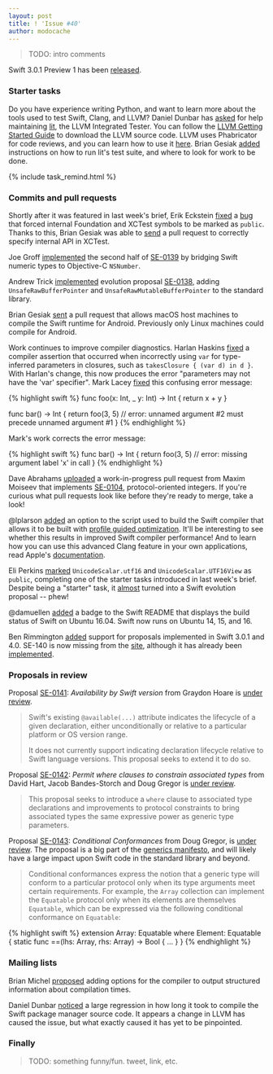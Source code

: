```yaml
---
layout: post
title: ! 'Issue #40'
author: modocache
---
```


> TODO: intro comments

Swift 3.0.1 Preview 1 has been [released](https://github.com/apple/swift/releases/tag/swift-3.0.1-PREVIEW-1).

<!--excerpt-->

### Starter tasks

Do you have experience writing Python, and want to learn more about the tools used to test Swift, Clang, and LLVM? Daniel Dunbar has [asked](https://twitter.com/daniel_dunbar/status/780436782605230080) for help maintaining [lit](http://llvm.org/docs/CommandGuide/lit.html), the LLVM Integrated Tester. You can follow the [LLVM Getting Started Guide](http://llvm.org/docs/GettingStarted.html) to download the LLVM source code. LLVM uses Phabricator for code reviews, and you can learn how to use it [here](http://llvm.org/docs/Phabricator.html). Brian Gesiak [added](https://reviews.llvm.org/D24968) instructions on how to run lit's test suite, and where to look for work to be done.

{% include task_remind.html %}

### Commits and pull requests

Shortly after it was featured in last week's brief, Erik Eckstein [fixed](https://github.com/apple/swift/pull/4927) a [bug](https://bugs.swift.org/browse/SR-1901) that forced internal Foundation and XCTest symbols to be marked as `public`. Thanks to this, Brian Gesiak was able to [send](https://github.com/apple/swift-corelibs-xctest/pull/174) a pull request to correctly specify internal API in XCTest.

Joe Groff [implemented](https://github.com/apple/swift/pull/4933) the second half of [SE-0139](https://github.com/apple/swift-evolution/blob/master/proposals/0139-bridge-nsnumber-and-nsvalue.md) by bridging Swift numeric types to Objective-C `NSNumber`.

Andrew Trick [implemented](https://github.com/apple/swift/pull/4954) evolution proposal [SE-0138](https://github.com/apple/swift-evolution/blob/master/proposals/0138-unsaferawbufferpointer.md), adding `UnsafeRawBufferPointer` and `UnsafeRawMutableBufferPointer` to the standard library.

Brian Gesiak [sent](https://github.com/apple/swift/pull/4972) a pull request that allows macOS host machines to compile the Swift runtime for Android. Previously only Linux machines could compile for Android.

Work continues to improve compiler diagnostics. Harlan Haskins [fixed](https://github.com/apple/swift/pull/4980) a compiler assertion that occurred when incorrectly using `var` for type-inferred parameters in closures, such as `takesClosure { (var d) in d }`. With Harlan's change, this now produces the error "parameters may not have the 'var' specifier". Mark Lacey [fixed](https://github.com/apple/swift/pull/4998) this confusing error message:

{% highlight swift %}
func foo(x: Int, _ y: Int) -> Int {
  return x + y
}

func bar() -> Int {
  return foo(3, 5) // error: unnamed argument #2 must precede unnamed argument #1
}
{% endhighlight %}

Mark's work corrects the error message:

{% highlight swift %}
func bar() -> Int {
  return foo(3, 5) // error: missing argument label 'x' in call
}
{% endhighlight %}

Dave Abrahams [uploaded](https://github.com/apple/swift/pull/3796) a work-in-progress pull request from Maxim Moiseev that implements [SE-0104](https://github.com/apple/swift-evolution/blob/master/proposals/0104-improved-integers.md), protocol-oriented integers. If you're curious what pull requests look like before they're ready to merge, take a look!

@lplarson [added](https://github.com/apple/swift/pull/4989) an option to the script used to build the Swift compiler that allows it to be built with [profile guided optimization](http://clang.llvm.org/docs/UsersManual.html#profile-guided-optimization). It'll be interesting to see whether this results in improved Swift compiler performance! And to learn how you can use this advanced Clang feature in your own applications, read Apple's [documentation](https://developer.apple.com/library/content/documentation/DeveloperTools/Conceptual/xcode_profile_guided_optimization/pgo-using/pgo-using.html).

Eli Perkins [marked](https://github.com/apple/swift/pull/4929) `UnicodeScalar.utf16` and `UnicodeScalar.UTF16View` as `public`, completing one of the starter tasks introduced in last week's brief. Despite being a "starter" task, it [almost](https://lists.swift.org/pipermail/swift-evolution/Week-of-Mon-20160919/027240.html) turned into a Swift evolution proposal -- phew!

@damuellen [added](https://github.com/apple/swift/pull/4928) a badge to the Swift README that displays the build status of Swift on Ubuntu 16.04. Swift now runs on Ubuntu 14, 15, and 16.

Ben Rimmington [added](https://github.com/apple/swift-evolution/pull/534) support for proposals  implemented in Swift 3.0.1 and 4.0. SE-140 is now missing from the [site](http://apple.github.io/swift-evolution/), although it has already been [implemented](https://github.com/apple/swift-evolution/commit/1202af531896d3e1708708ff09e4f6dd91d43f47).

### Proposals in review

Proposal [SE-0141](https://github.com/apple/swift-evolution/blob/master/proposals/0141-available-by-swift-version.md): *Availability by Swift version* from Graydon Hoare is [under review](https://lists.swift.org/pipermail/swift-evolution-announce/2016-September/000286.html).

> Swift's existing `@available(...)` attribute indicates the lifecycle of a given declaration, either unconditionally or relative to a particular platform or OS version range.
> 
> It does not currently support indicating declaration lifecycle relative to Swift language versions. This proposal seeks to extend it to do so.

Proposal [SE-0142](https://github.com/apple/swift-evolution/blob/master/proposals/0142-associated-types-constraints.md): *Permit where clauses to constrain associated types* from David Hart, Jacob Bandes-Storch and Doug Gregor is [under review](https://lists.swift.org/pipermail/swift-evolution-announce/2016-September/000287.html).

> This proposal seeks to introduce a `where` clause to associated type declarations and improvements to protocol constraints to bring associated types the same expressive power as generic type parameters.

Proposal [SE-0143](https://github.com/apple/swift-evolution/blob/master/proposals/0143-conditional-conformances.md): *Conditional Conformances* from Doug Gregor, is [under review](https://lists.swift.org/pipermail/swift-evolution-announce/2016-September/000288.html). The proposal is a big part of the [generics
manifesto](https://github.com/apple/swift/blob/master/docs/GenericsManifesto.md#conditional-conformances-), and will likely have a large impact upon Swift code in the standard library and beyond.

> Conditional conformances express the notion that a generic type will conform to a particular protocol only when its type arguments meet certain requirements. For example, the `Array` collection can implement the `Equatable` protocol only when its elements are themselves `Equatable`, which can be expressed via the following conditional conformance on `Equatable`:

{% highlight swift %}
extension Array: Equatable where Element: Equatable {
  static func ==(lhs: Array<T>, rhs: Array<T>) -> Bool { ... }
}
{% endhighlight %}

### Mailing lists

Brian Michel [proposed](https://bugs.swift.org/browse/SR-2741) adding options for the compiler to output structured information about compilation times.

Daniel Dunbar [noticed](https://lists.swift.org/pipermail/swift-dev/Week-of-Mon-20160919/003020.html) a large regression in how long it took to compile the Swift package manager source code. It appears a change in LLVM has caused the issue, but what exactly caused it has yet to be pinpointed.

### Finally

> TODO: something funny/fun. tweet, link, etc. 
